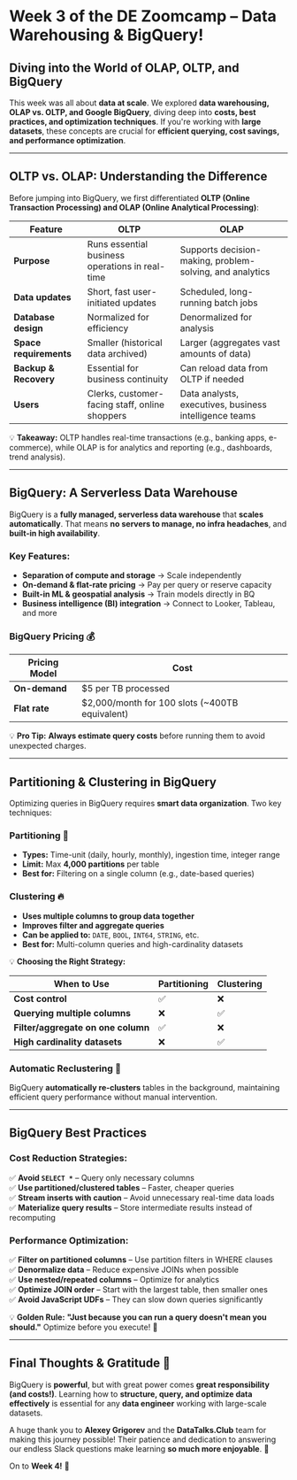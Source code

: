 # Week 3 of the DE Zoomcamp – Data Warehousing & BigQuery!

## Diving into the World of OLAP, OLTP, and BigQuery  

This week was all about **data at scale**. We explored **data warehousing, OLAP vs. OLTP, and Google BigQuery**, diving deep into **costs, best practices, and optimization techniques**. If you're working with **large datasets**, these concepts are crucial for **efficient querying, cost savings, and performance optimization**.

---

## **OLTP vs. OLAP: Understanding the Difference**  
Before jumping into BigQuery, we first differentiated **OLTP (Online Transaction Processing) and OLAP (Online Analytical Processing)**:

| Feature              | OLTP | OLAP |
|----------------------|------|------|
| **Purpose** | Runs essential business operations in real-time | Supports decision-making, problem-solving, and analytics |
| **Data updates** | Short, fast user-initiated updates | Scheduled, long-running batch jobs |
| **Database design** | Normalized for efficiency | Denormalized for analysis |
| **Space requirements** | Smaller (historical data archived) | Larger (aggregates vast amounts of data) |
| **Backup & Recovery** | Essential for business continuity | Can reload data from OLTP if needed |
| **Users** | Clerks, customer-facing staff, online shoppers | Data analysts, executives, business intelligence teams |

💡 **Takeaway:** OLTP handles real-time transactions (e.g., banking apps, e-commerce), while OLAP is for analytics and reporting (e.g., dashboards, trend analysis).

---

## **BigQuery: A Serverless Data Warehouse**  
BigQuery is a **fully managed, serverless data warehouse** that **scales automatically**. That means **no servers to manage, no infra headaches**, and **built-in high availability**.

### **Key Features:**
- **Separation of compute and storage** → Scale independently
- **On-demand & flat-rate pricing** → Pay per query or reserve capacity
- **Built-in ML & geospatial analysis** → Train models directly in BQ
- **Business intelligence (BI) integration** → Connect to Looker, Tableau, and more

### **BigQuery Pricing** 💰
| Pricing Model | Cost |
|--------------|------|
| **On-demand** | $5 per TB processed |
| **Flat rate** | $2,000/month for 100 slots (~400TB equivalent) |

💡 **Pro Tip:** **Always estimate query costs** before running them to avoid unexpected charges.

---

## **Partitioning & Clustering in BigQuery**
Optimizing queries in BigQuery requires **smart data organization**. Two key techniques:

### **Partitioning** 📌
- **Types:** Time-unit (daily, hourly, monthly), ingestion time, integer range
- **Limit:** Max **4,000 partitions** per table
- **Best for:** Filtering on a single column (e.g., date-based queries)

### **Clustering** 🔥
- **Uses multiple columns to group data together**
- **Improves filter and aggregate queries**
- **Can be applied to:** `DATE`, `BOOL`, `INT64`, `STRING`, etc.
- **Best for:** Multi-column queries and high-cardinality datasets

💡 **Choosing the Right Strategy:**  

| When to Use | Partitioning | Clustering |
|------------|-------------|-----------|
| **Cost control** | ✅ | ❌ |
| **Querying multiple columns** | ❌ | ✅ |
| **Filter/aggregate on one column** | ✅ | ❌ |
| **High cardinality datasets** | ❌ | ✅ |

### **Automatic Reclustering** 🔄
BigQuery **automatically re-clusters** tables in the background, maintaining efficient query performance without manual intervention.

---

## **BigQuery Best Practices**
### **Cost Reduction Strategies:**
✅ **Avoid `SELECT *`** – Query only necessary columns  
✅ **Use partitioned/clustered tables** – Faster, cheaper queries  
✅ **Stream inserts with caution** – Avoid unnecessary real-time data loads  
✅ **Materialize query results** – Store intermediate results instead of recomputing  

### **Performance Optimization:**
✅ **Filter on partitioned columns** – Use partition filters in WHERE clauses  
✅ **Denormalize data** – Reduce expensive JOINs when possible  
✅ **Use nested/repeated columns** – Optimize for analytics  
✅ **Optimize JOIN order** – Start with the largest table, then smaller ones  
✅ **Avoid JavaScript UDFs** – They can slow down queries significantly  

💡 **Golden Rule:** **"Just because you can run a query doesn't mean you should."** Optimize before you execute! 🚀

---

## **Final Thoughts & Gratitude** 🎉
BigQuery is **powerful**, but with great power comes **great responsibility (and costs!)**. Learning how to **structure, query, and optimize data effectively** is essential for any **data engineer** working with large-scale datasets.

A huge thank you to **Alexey Grigorev** and the **DataTalks.Club** team for making this journey possible! Their patience and dedication to answering our endless Slack questions make learning **so much more enjoyable**. 🙌


On to **Week 4!** 🚀


